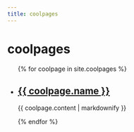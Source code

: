 ```yaml
---
title: coolpages
---
```

# coolpages

<ul>
  {% for coolpage in site.coolpages %}
    <li>
      <h2><a href="{{ coolpage.url | relative_url }}">{{ coolpage.name }}</a></h2>
      <p>{{ coolpage.content | markdownify }}</p>
      <!-- convert markdown string to HTML, though i doubt it matters since i changed this page to markdown -->
    </li>
  {% endfor %}
</ul>
